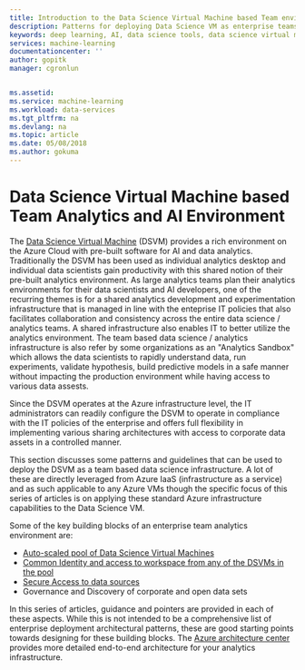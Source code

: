 ```yaml
---
title: Introduction to the Data Science Virtual Machine based Team environments - Azure | Microsoft Docs
description: Patterns for deploying Data Science VM as enterprise teams environment.
keywords: deep learning, AI, data science tools, data science virtual machine, geospatial analytics, team data science process
services: machine-learning
documentationcenter: ''
author: gopitk
manager: cgronlun


ms.assetid: 
ms.service: machine-learning
ms.workload: data-services
ms.tgt_pltfrm: na
ms.devlang: na
ms.topic: article
ms.date: 05/08/2018
ms.author: gokuma
---
```


# Data Science Virtual Machine based Team Analytics and AI Environment 
The [Data Science Virtual Machine](overview.md) (DSVM) provides a rich environment on the Azure Cloud with pre-built software for AI and data analytics. Traditionally the DSVM has been used as individual analytics desktop and individual data scientists gain productivity with this shared notion of their pre-built analytics environment. As large analytics teams plan their analytics environments for their data scientists and AI developers, one of the recurring themes is for a shared analytics development and experimentation infrastructure that is managed in line with the enteprise IT policies that also facilitates collaboration and consistency across the entire data science / analytics teams. A shared infrastructure also enables IT to better utilize the analytics environment. The team based data science / analytics infrastructure is also refer by some organizations as an "Analytics Sandbox" which allows the data scientists to rapidly understand data, run experiments, validate hypothesis, build predictive models in a safe manner without impacting the production environment while having access to various data assests. 

Since the DSVM operates at the Azure infrastructure level, the IT administrators can readily configure the DSVM to operate in compliance with the IT  policies of the enterprise and offers full flexibility in implementing various sharing architectures with access to corporate data assets in a controlled manner. 

This section discusses some patterns and guidelines that can be used to deploy the DSVM as a team based data science infrastructure.  A lot of these are directly leveraged from Azure IaaS (infrastructure as a service) and as such applicable to any Azure VMs though the specific focus of this series of articles is on applying these standard Azure infrastructure capabilities to the Data Science VM. 

Some of the key building blocks of an enterprise team analytics environment are:

* [Auto-scaled pool of Data Science Virtual Machines](dsvm-pools.md)
* [Common Identity and access to workspace from any of the DSVMs in the pool](dsvm-common-identity.md)
* [Secure Access to data sources](dsvm-secure-access-keys.md)
* Governance and Discovery of corporate and open data sets

In this series of articles, guidance and pointers are provided in each of these aspects. While this is not intended to be a comprehensive list of enterprise deployment architectural patterns, these are good starting points towards designing for these building blocks. The [Azure architecture center](https://docs.microsoft.com/en-us/azure/architecture/) provides more detailed end-to-end architecture for your analytics infrastructure.  
